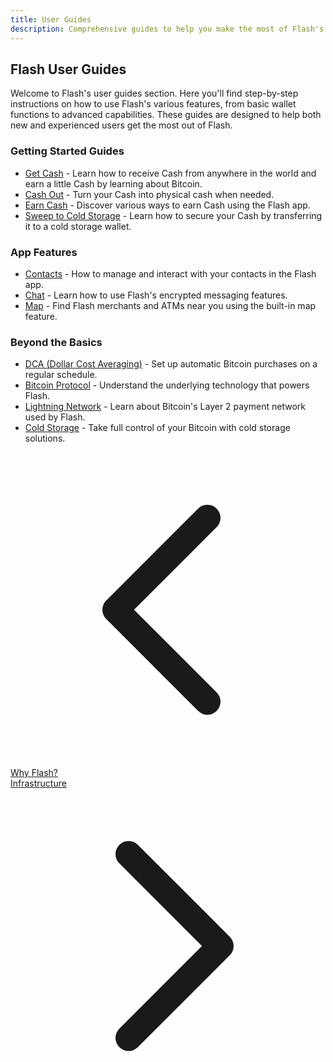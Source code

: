 ```yaml
---
title: User Guides
description: Comprehensive guides to help you make the most of Flash's features and capabilities.
---
```


## Flash User Guides

Welcome to Flash's user guides section. Here you'll find step-by-step instructions on how to use Flash's various features, from basic wallet functions to advanced capabilities. These guides are designed to help both new and experienced users get the most out of Flash.

### Getting Started Guides

- [Get Cash](guides/get-cash) - Learn how to receive Cash from anywhere in the world and earn a little Cash by learning about Bitcoin.
- [Cash Out](guides/cash-out) - Turn your Cash into physical cash when needed.
- [Earn Cash](guides/earn) - Discover various ways to earn Cash using the Flash app.
- [Sweep to Cold Storage](guides/sweep-to-cold-storage) - Learn how to secure your Cash by transferring it to a cold storage wallet.

### App Features

- [Contacts](guides/contacts) - How to manage and interact with your contacts in the Flash app.
- [Chat](guides/chat) - Learn how to use Flash's encrypted messaging features.
- [Map](guides/map) - Find Flash merchants and ATMs near you using the built-in map feature.

### Beyond the Basics

- [DCA (Dollar Cost Averaging)](guides/dca) - Set up automatic Bitcoin purchases on a regular schedule.
- [Bitcoin Protocol](bitcoin-protocol) - Understand the underlying technology that powers Flash.
- [Lightning Network](lightning-network) - Learn about Bitcoin's Layer 2 payment network used by Flash.
- [Cold Storage](guides/sweep-to-cold-storage) - Take full control of your Bitcoin with cold storage solutions.

<!-- Navigation links -->
<div class="flex justify-between items-center mt-8 pt-4 border-t border-zinc-200 dark:border-zinc-700">
  <div class="w-1/3 text-left">
    <a href="why-flash" class="inline-flex items-center bg-purple-600 hover:bg-purple-700 text-white rounded-md transition-colors px-4 py-2 text-sm font-medium shadow-sm hover:shadow-md">
      <svg xmlns="http://www.w3.org/2000/svg" class="h-4 w-4 mr-2" fill="none" viewBox="0 0 24 24" stroke="currentColor">
        <path stroke-linecap="round" stroke-linejoin="round" stroke-width="2" d="M15 19l-7-7 7-7" />
      </svg>
      Why Flash?
    </a>
  </div>
  <div class="w-1/3 text-center">
    <!-- Optional center content -->
  </div>
  <div class="w-1/3 text-right">
    <a href="infrastructure" class="inline-flex items-center bg-purple-600 hover:bg-purple-700 text-white rounded-md transition-colors px-4 py-2 text-sm font-medium shadow-sm hover:shadow-md">
      Infrastructure
      <svg xmlns="http://www.w3.org/2000/svg" class="h-4 w-4 ml-2" fill="none" viewBox="0 0 24 24" stroke="currentColor">
        <path stroke-linecap="round" stroke-linejoin="round" stroke-width="2" d="M9 5l7 7-7 7" />
      </svg>
    </a>
  </div>
</div> 